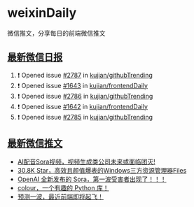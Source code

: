 # weixinDaily
微信推文，分享每日的前端微信推文

## [最新微信日报](https://github.com/kujian/weixinDaily/issues)

<!--START_SECTION:activity-->
1. ❗ Opened issue [#2787](https://github.com/kujian/githubTrending/issues/2787) in [kujian/githubTrending](https://github.com/kujian/githubTrending)
2. ❗ Opened issue [#1643](https://github.com/kujian/frontendDaily/issues/1643) in [kujian/frontendDaily](https://github.com/kujian/frontendDaily)
3. ❗ Opened issue [#2786](https://github.com/kujian/githubTrending/issues/2786) in [kujian/githubTrending](https://github.com/kujian/githubTrending)
4. ❗ Opened issue [#1642](https://github.com/kujian/frontendDaily/issues/1642) in [kujian/frontendDaily](https://github.com/kujian/frontendDaily)
5. ❗ Opened issue [#2785](https://github.com/kujian/githubTrending/issues/2785) in [kujian/githubTrending](https://github.com/kujian/githubTrending)
<!--END_SECTION:activity-->


## [最新微信推文](https://weixin.qdkfweb.cn/)

<!-- BLOG-POST-LIST:START -->
- [AI配音Sora视频，视频生成类公司未来或面临团灭!](https://weixin.qdkfweb.cn/40475.html)
- [30.8K Star，高效且颜值爆表的Windows三方资源管理器Files](https://weixin.qdkfweb.cn/40476.html)
- [OpenAI 全新发布的 Sora，第一波受害者出现了！！！](https://weixin.qdkfweb.cn/40496.html)
- [colour，一个有趣的 Python 库！](https://weixin.qdkfweb.cn/40479.html)
- [预测一波，最近前端即将起飞！](https://weixin.qdkfweb.cn/40485.html)
<!-- BLOG-POST-LIST:END -->